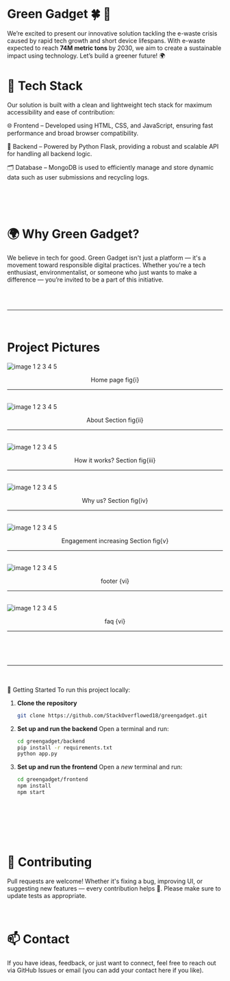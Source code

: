 # Green Gadget 🍀 🚛
We’re excited to present our innovative solution tackling the e-waste crisis caused by rapid tech growth and short device lifespans. With e-waste expected to reach <strong> 74M metric tons </strong> by 2030, we aim to create a sustainable impact using technology. Let’s build a greener future! 🌍<br>
# 🔧 Tech Stack
Our solution is built with a clean and lightweight tech stack for maximum accessibility and ease of contribution:

🌐 Frontend – Developed using HTML, CSS, and JavaScript, ensuring fast performance and broad browser compatibility.

🐍 Backend – Powered by Python Flask, providing a robust and scalable API for handling all backend logic.

🗂️ Database – MongoDB is used to efficiently manage and store dynamic data such as user submissions and recycling logs.

<br><br><br>
 # 🌍 Why Green Gadget? 
We believe in tech for good. Green Gadget isn't just a platform — it's a movement toward responsible digital practices. Whether you're a tech enthusiast, environmentalist, or someone who just wants to make a difference — you’re invited to be a part of this initiative.

<br><br>
<hr>
<br>

# Project Pictures
<img src="img/i1.png" alt="image 1 2 3 4 5" />
<p align="center"> Home page fig{i}</p>
<hr>
<br>
<img src="img/i2.png" alt="image 1 2 3 4 5" />
<p align="center"> About Section fig{ii}</p>
<hr>
<br>
<img src="img/i3.png" alt="image 1 2 3 4 5" />
<p align="center"> How it works? Section fig{iii}</p>
<hr>
<br>
<img src="img/i4.png" alt="image 1 2 3 4 5" />
<p align="center"> Why us? Section fig{iv}</p>
<hr>
<br>

<img src="img/i5.png" alt="image 1 2 3 4 5" />
<p align="center"> Engagement increasing Section fig{v}</p>
<hr>
<br>

<img src="img/i6.png" alt="image 1 2 3 4 5" />
<p align="center">footer {vi} </p>
<hr>
<br>

<img src="img/i7.png" alt="image 1 2 3 4 5" />
<p align="center">faq {vi}</p>
<hr>
<br>
</br>
</br>
<hr>
</br>
</br>
🚀 Getting Started
To run this project locally:

1.  **Clone the repository**

    ```bash
    git clone https://github.com/StackOverflowed18/greengadget.git
    ```

2.  **Set up and run the backend**
    Open a terminal and run:
    ```bash
    cd greengadget/backend
    pip install -r requirements.txt
    python app.py
    ```

3.  **Set up and run the frontend**
    Open a *new* terminal and run:
    ```bash
    cd greengadget/frontend
    npm install
    npm start
    ```

<br><br><br><br><br>
# 🤝 Contributing
Pull requests are welcome! Whether it's fixing a bug, improving UI, or suggesting new features — every contribution helps 🌿.
Please make sure to update tests as appropriate.
<br><br><br>

# 📫 Contact
If you have ideas, feedback, or just want to connect, feel free to reach out via GitHub Issues or email (you can add your contact here if you like).


 
